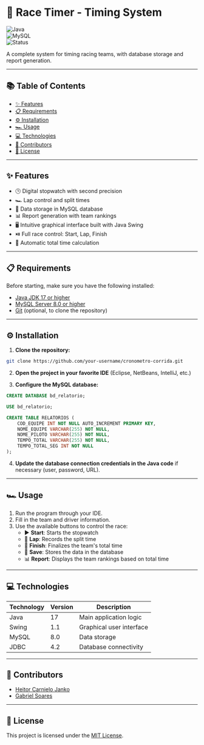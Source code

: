 # 🏁 Race Timer - Timing System

![Java](https://img.shields.io/badge/Java-17%2B-orange)  
![MySQL](https://img.shields.io/badge/MySQL-8.0%2B-blue)  
![Status](https://img.shields.io/badge/Status-Completed-brightgreen)

A complete system for timing racing teams, with database storage and report generation.

---

## 📚 Table of Contents

- [✨ Features](#-features)  
- [📋 Requirements](#-requirements)  
- [⚙️ Installation](#-installation)  
- [🏎️ Usage](#-usage)  
- [💻 Technologies](#-technologies)  
- [👥 Contributors](#-contributors)  
- [📄 License](#-license)  

---

## ✨ Features

- 🕒 Digital stopwatch with second precision  
- 🏎️ Lap control and split times  
- 💾 Data storage in MySQL database  
- 📊 Report generation with team rankings  
- 🖥️ Intuitive graphical interface built with Java Swing  
- ⏯️ Full race control: Start, Lap, Finish  
- 🔄 Automatic total time calculation  

---

## 📋 Requirements

Before starting, make sure you have the following installed:

- [Java JDK 17 or higher](https://www.oracle.com/java/technologies/javase-jdk17-downloads.html)  
- [MySQL Server 8.0 or higher](https://dev.mysql.com/downloads/mysql/)  
- [Git](https://git-scm.com/) (optional, to clone the repository)

---

## ⚙️ Installation

1. **Clone the repository:**

```bash
git clone https://github.com/your-username/cronometro-corrida.git
```

2. **Open the project in your favorite IDE** (Eclipse, NetBeans, IntelliJ, etc.)

3. **Configure the MySQL database:**

```sql
CREATE DATABASE bd_relatorio;

USE bd_relatorio;

CREATE TABLE RELATORIOS (
    COD_EQUIPE INT NOT NULL AUTO_INCREMENT PRIMARY KEY,
    NOME_EQUIPE VARCHAR(255) NOT NULL,
    NOME_PILOTO VARCHAR(255) NOT NULL,
    TEMPO_TOTAL VARCHAR(255) NOT NULL,
    TEMPO_TOTAL_SEG INT NOT NULL
);
```

4. **Update the database connection credentials in the Java code** if necessary (user, password, URL).

---

## 🏎️ Usage

1. Run the program through your IDE.  
2. Fill in the team and driver information.  
3. Use the available buttons to control the race:
   - ▶️ **Start**: Starts the stopwatch  
   - 🔄 **Lap**: Records the split time  
   - 🏁 **Finish**: Finalizes the team's total time  
   - 💾 **Save**: Stores the data in the database  
   - 📊 **Report**: Displays the team rankings based on total time  

---

## 💻 Technologies

| Technology | Version | Description            |
|------------|---------|------------------------|
| Java       | 17      | Main application logic |
| Swing      | 1.1     | Graphical user interface |
| MySQL      | 8.0     | Data storage            |
| JDBC       | 4.2     | Database connectivity   |

---

## 👥 Contributors

- [Heitor Carnielo Janko](https://github.com/HelloBigBoi124)  
- [Gabriel Soares](https://github.com/Gabriel485s)

---

## 📄 License

This project is licensed under the [MIT License](LICENSE).
